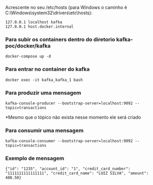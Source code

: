 Acrescente no seu /etc/hosts (para Windows o caminho é C:\Windows\system32\drivers\etc\hosts):
```
127.0.0.1 localhost kafka
127.0.0.1 host.docker.internal
```

### Para subir os containers dentro do diretorio kafka-poc/docker/kafka
```
docker-compose up -d
```

### Para entrar no container do kafka

```
docker exec -it kafka_kafka_1 bash
```

### Para produzir uma mensagem

```
kafka-console-producer --bootstrap-server=localhost:9092 --topic=transactions
```
*Mesmo que o tópico não exista nesse momento ele será criado


### Para consumir uma mensagem

```
kafka-console-consumer --bootstrap-server=localhost:9092 --topic=transactions
```

### Exemplo de mensagem

```
{"id": "1235", "account_id": "1", "credit_card_number": "1111111111111111", "credit_card_name": "LUIZ SILVA", "amount": 400.50}
```